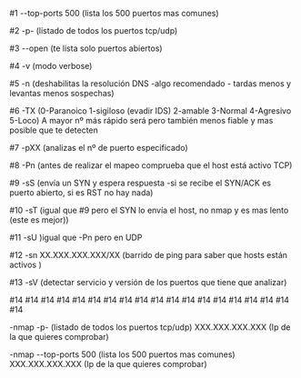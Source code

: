 #1 --top-ports 500 (lista los 500 puertos mas comunes)

#2 -p- (listado de todos los puertos tcp/udp)

#3 --open (te lista solo puertos abiertos)

#4 -v (modo verbose)

#5 -n (deshabilitas la resolución DNS -algo recomendado - tardas menos y levantas menos sospechas)

#6 -TX (0-Paranoico 1-sigiloso (evadir IDS) 2-amable 3-Normal 4-Agresivo 5-Loco) A mayor nº más rápido será pero también menos fiable y mas posible que te detecten

#7 -pXX (analizas el nº de puerto especificado)

#8 -Pn (antes de realizar el mapeo comprueba que el host está activo TCP)

#9 -sS (envía un SYN y espera respuesta -si se recibe el SYN/ACK es puerto abierto, si es RST no hay nada)

#10 -sT (igual que #9 pero el SYN lo envía el host, no nmap y es mas lento (este es mejor))

#11 -sU )igual que -Pn pero en UDP

#12 -sn XX.XXX.XXX.XXX/XX (barrido de ping para saber que hosts están activos )

#13 -sV (detectar servicio y versión de los puertos que tiene que analizar)

#14
#14
#14
#14
#14
#14
#14
#14
#14
#14
#14
#14
#14
#14
#14
#14
#14
#14
#14



-nmap -p- (listado de todos los puertos tcp/udp) XXX.XXX.XXX.XXX (Ip de la que quieres comprobar)

-nmap --top-ports 500 (lista los 500 puertos mas comunes) XXX.XXX.XXX.XXX (Ip de la que quieres comprobar)

